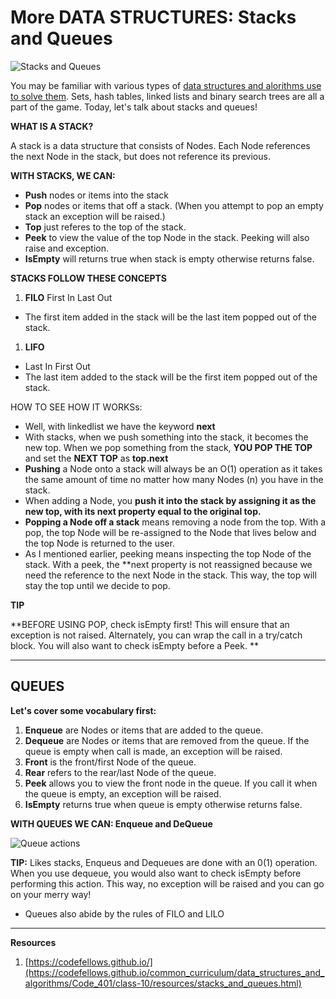 # More DATA STRUCTURES: Stacks and Queues

![Stacks and Queues](https://media.giphy.com/media/5dYeglPmPC5lL7xYhs/giphy.gif)

You may be familiar with various types of [data structures and alorithms use to solve them](https://egghead.io/courses/data-structures-and-algorithms-in-javascript). Sets, hash tables, linked lists and binary search trees are all a part of the game. Today, let's talk about stacks and queues!

**WHAT IS A STACK?**

A stack is a data structure that consists of Nodes. Each Node references the next Node in the stack, but does not reference its previous.

**WITH STACKS, WE CAN:**

- **Push** nodes or items into the stack
- **Pop** nodes or items that off a stack. (When you attempt to pop an empty stack an exception will be raised.)
- **Top** just referes to the  top of the stack.
- **Peek** to view the value of the top Node in the stack. Peeking will also raise and exception.
- **IsEmpty** will returns true when stack is empty otherwise returns false.

**STACKS FOLLOW THESE CONCEPTS**

1. **FILO** First In Last Out
- The first item added in the stack will be the last item popped out of the stack.

1. **LIFO**
- Last In First Out
- The last item added to the stack will be the first item popped out of the stack.

HOW TO SEE HOW IT WORKSs:

- Well, with linkedlist we have the keyword **next**
- With stacks, when we push something into the stack, it becomes the new top. When we pop something from the stack, **YOU POP THE TOP** and set the **NEXT TOP** as **top.next**
- **Pushing** a Node onto a stack will always be an O(1) operation as it takes the same amount of time no matter how many Nodes (n) you have in the stack.
- When adding a Node, you **push it into the stack by assigning it as the new top, with its next property equal to the original top.**
- **Popping a Node off a stack** means removing a node from the top. With a pop, the top Node will be re-assigned to the Node that lives below and the top Node is returned to the user.
- As I mentioned earlier, peeking means inspecting the top Node of the stack. With a peek, the **next property is not reassigned because we need the reference to the next Node in the stack. This way, the top will stay the top until we decide to pop.

**TIP**

**BEFORE USING POP, check isEmpty first! This will ensure that an exception is not raised. Alternately, you can wrap the call in a try/catch block. You will also want to check isEmpty before a Peek. **

-----------------------------------
## QUEUES

**Let's cover some vocabulary first:**

1. **Enqueue** are Nodes or items that are added to the queue.
1. **Dequeue** are Nodes or items that are removed from the queue. If the queue is empty when call is made, an exception will be raised.
1. **Front** is the front/first Node of the queue.
1. **Rear** refers to the rear/last Node of the queue.
1. **Peek** allows you to view the front node in the queue. If you call it when the queue is empty, an exception will be raised.
1. **IsEmpty** returns true when queue is empty otherwise returns false.

**WITH QUEUES WE CAN: Enqueue and DeQueue**

![Queue actions](https://java2blog.com/wp-content/uploads/2017/09/Queue.png)

**TIP:**
Likes stacks, Enqueus and Dequeues are done with an 0(1) operation. When you use dequeue, you would also want to check isEmpty before performing this action. This way, no exception will be raised and you can go on your merry way!

- Queues also abide by the rules of FILO and LILO

------------

**Resources**
1. [https://codefellows.github.io/](https://codefellows.github.io/common_curriculum/data_structures_and_algorithms/Code_401/class-10/resources/stacks_and_queues.html)